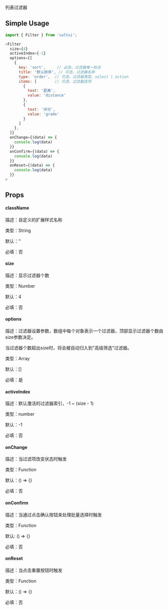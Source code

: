 

列表过滤器

## Simple Usage

```js
import { Filter } from 'saltui';

<Filter
  size={4}
  activeIndex={-1}
  options={[
    {
      key: 'sort',     // 必选，过滤器唯一标志
      title: '默认排序', // 可选，过滤器名称
      type: 'order',  // 可选，过滤器类型，select | action
      items: [        // 可选，过滤器选项
        {
          text: '距离',
          value: 'distance'
        },
        {
          text: '评分',
          value: 'grade'
        }
      ]
    },
  ]}
  onChange={(data) => {
    console.log(data)
  }}
  onConfirm={(data) => {
    console.log(data)
  }}
  onReset={(data) => {
    console.log(data)
  }}
>
```

## Props

#### className

描述：自定义的扩展样式名称

类型：String

默认：''

必填：否


#### size

描述：显示过滤器个数

类型：Number

默认：4

必填：否

#### options

描述：过滤器设置参数，数组中每个对象表示一个过滤器，顶部显示过滤器个数由size参数决定。

当过滤器个数超出size时，将会被自动归入到"高级筛选"过滤器。

类型：Array

默认：[]

必填：是


#### activeIndex

描述：默认激活的过滤器索引，-1 ~ (size - 1)

类型：number

默认：-1

必填：否


#### onChange

描述：当过滤项改变状态时触发

类型：Function

默认：() => {}

必填：否

#### onConfirm

描述：当通过点击确认按钮来处理批量选择时触发

类型：Function

默认: () => {}

必填：否

#### onReset

描述：当点击重置按钮时触发

类型：Function

默认：() => {}

必填：否


